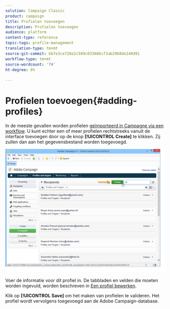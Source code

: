 ```yaml
---
solution: Campaign Classic
product: campaign
title: Profielen toevoegen
description: Profielen toevoegen
audience: platform
content-type: reference
topic-tags: profile-management
translation-type: tm+mt
source-git-commit: bb7e3ce726e2c589c033686cf3ab2960de140d91
workflow-type: tm+mt
source-wordcount: '74'
ht-degree: 8%

---
```



# Profielen toevoegen{#adding-profiles}

In de meeste gevallen worden profielen [geïmporteerd in Campagne via een workflow](../../platform/using/import-export-workflows.md). U kunt echter een of meer profielen rechtstreeks vanuit de interface toevoegen door op de knop **[!UICONTROL Create]** te klikken. Zij zullen dan aan het gegevensbestand worden toegevoegd.

![](assets/s_ncs_user_profile_add.png)

Voer de informatie voor dit profiel in. De tabbladen en velden die moeten worden ingevuld, worden beschreven in [Een profiel bewerken](../../platform/using/editing-a-profile.md).

Klik op **[!UICONTROL Save]** om het maken van profielen te valideren. Het profiel wordt vervolgens toegevoegd aan de Adobe Campaign-database.
